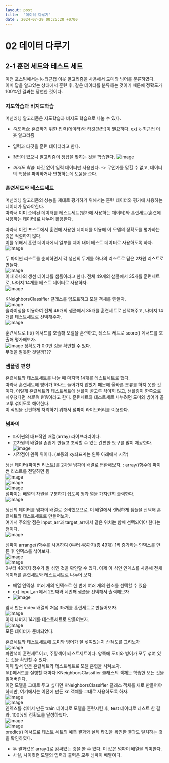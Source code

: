 ```yaml
---
layout: post
title:  "데이터 다루기"
date : 2024-07-29 00:25:20 +0700
---
```


# 02 데이터 다루기
## 2-1 훈련 세트와 테스트 세트

이전 포스팅에서는 k-최근접 이웃 알고리즘을 사용해서 도미와 빙어를 분류하였다.    
이미 답을 알고있는 상태에서 훈련 후, 같은 데이터를 분류하는 것이기 때문에 정확도가 100%인 결과는 당연한 것이다. 

### 지도학습과 비지도학습    
머신러닝 알고리즘은 지도학습과 비지도 학습으로 나눌 수 있다. 
- *지도학습*: 훈련하기 위한 입력(데이터)와 타깃(정답)이 필요하다. ex) k-최근접 이웃 알고리즘
- 입력과 타깃을 훈련 데이터라고 한다.
- 정답이 있으니 알고리즘이 정답을 맞히는 것을 학습한다.
![image](https://github.com/user-attachments/assets/e819ae01-4439-4f4f-a208-0b83cf490d99)    

- *비지도 학습*: 타깃 없이 입력 데이터만 사용한다. -> 무언가를 맞힐 수 없고, 데이터의 특징을 파악하거나 변형하는데 도움을 준다.

### 훈련세트와 테스트세트    
머신러닝 알고리즘의 성능을 제대로 평가하기 위해서는 훈련 데이터와 평가에 사용하는 데이터가 달라야한다.    
따라서 이미 준비된 데이터를 테스트세트(평가에 사용하는 데이터)와 훈련세트(훈련에 사용하는 데이터)로 나누어 활용한다.     

따라서 이전 포스트에서 훈련에 사용한 데이터를 이용해 이 모델의 정확도를 평가하는 것은 적절하지 않다.    
이를 위해서 훈련 데이터에서 일부를 떼어 내어 테스트 데이터로 사용하도록 하자.    
![image](https://github.com/user-attachments/assets/268a3e66-2285-40d5-9f70-d3e1b418cc2d)    

두 파이썬 리스트를 순회하면서 각 생선의 무게를 하나의 리스트로 담은 2차원 리스트로 만들자.     
![image](https://github.com/user-attachments/assets/2e290b63-3cd3-4f01-aa3e-b515045f3f79)    
이때 하나의 생선 데이터를 샘플이라고 한다. 전체 49개의 샘플에서 35개를 훈련세트로, 나머지 14개를 테스트 데이터로 사용하자.     
![image](https://github.com/user-attachments/assets/c2090726-43b7-422b-a75c-d91da524453e)    

KNeighborsClassifier 클래스를 임포트하고 모델 객체를 만들자.      
![image](https://github.com/user-attachments/assets/512d51c5-d6aa-4edf-b0d4-e30b5265edbb)    
슬라이싱을 이용하여 전체 49개의 샘플에서 35개를 훈련세트로 선택해주고, 나머지 14개를 테스트세트로 선택해주자.    
![image](https://github.com/user-attachments/assets/da1eaf5f-ba28-4706-a5e2-983214758efd)     

훈련세트로 fit() 메서드를 호출해 모델을 훈련하고, 테스트 세트로 score() 메서드를 호출해 평가해보자.    
![image](https://github.com/user-attachments/assets/ef94b19a-1671-4e06-9869-1e760bfaca44)
정확도가 0.0인 것을 확인할 수 있다.    
무엇을 잘못한 것일까???

### 샘플링 편향      
훈련세트와 테스트세트를 나눌 때 마지막 14개를 테스트세트로 했다.    
따라서 훈련세트에 빙어가 하나도 들어가지 않았기 때문에 올바른 분류를 하지 못한 것이다. 
이렇게 훈련세트와 테스트세트에 샘플이 골고루 섞이지 않고, 샘플링이 한쪽으로 치우쳤다면 *샘플링 편향*이라고 한다. 
훈련세트와 테스트세트 나누려면 도미와 빙어가 골고루 섞이도록 해야한다.      
이 작업을 간편하게 처리하기 위해서 넘파이 라이브러리를 이용한다.    

### 넘파이    
- 파이썬의 대표적인 배열(array) 라이브러리이다.    
- 고차원의 배열을 손쉽게 만들고 조작할 수 있는 간편한 도구를 많이 제공한다.     
![image](https://github.com/user-attachments/assets/5d554d68-9e4b-45d6-b844-b1a73bb75db0)     
- 시작점이 왼쪽 위이다. (보통의 xy좌표계는 왼쪽 아래에서 시작)

생선 데이터(파이썬 리스트)를 2차원 넘파이 배열로 변환해보자. : array()함수에 파이썬 리스트를 전달하면 됨   
![image](https://github.com/user-attachments/assets/c0ad9ece-7904-47ed-9134-99c4760ff098)     
![image](https://github.com/user-attachments/assets/17155e1a-9a1d-490c-80dd-7403022351e1)      
![image](https://github.com/user-attachments/assets/96760e1a-b53c-40bd-bc4f-48b63536e79f)     
넘파이는 배열의 차원을 구분하기 쉽도록 행과 열을 가지런히 출력한다.     
![image](https://github.com/user-attachments/assets/17a50a1f-a82a-4215-a05e-4587b3dc9659)     

생선의 데이터를 넘파이 배열로 준비했으므로, 이 배열에서 랜덤하게 샘플을 선택해 훈련세트와 테스트세트로 만들어보자.    
여기서 주의할 점은 input_arr과 target_arr에서 같은 위치는 함께 선택되어야 한다는 점이다.     
![image](https://github.com/user-attachments/assets/e6549ff5-6e1d-40d6-9393-7bad27490f01)     

넘파이 arrange()함수를 사용하여 0부터 48까지(총 49개) 1씩 증가하는 인덱스를 만든 후 인덱스를 섞어보자.    
![image](https://github.com/user-attachments/assets/447d84ff-5593-4fa1-a3f9-3461bf0ed1b2)    
![image](https://github.com/user-attachments/assets/267d1315-0184-4031-9468-3d551a8fcd01)    
0부터 48까지 정수가 잘 섞인 것을 확인할 수 있다. 이제 이 섞인 인덱스를 사용해 전체 데이터를 훈련세트와 테스트세트로 나누어 보자.    
- 배열 인덱싱: 여러 개의 인덱스로 한 번에 여러 개의 원소를 선택할 수 있음    
- ex) input_arr에서 2번째와 네번째 샘플을 선택해서 출력해보자    
-  ![image](https://github.com/user-attachments/assets/3748452d-14d7-4d1b-ae3b-77d0b430e4b5)

앞서 만든 index 배열의 처음 35개를 훈련세트로 만들어보자.    
![image](https://github.com/user-attachments/assets/cbe15a8b-0854-45de-999f-30feb03e5d00)    
이제 나머지 14개를 테스트세트로 만들어보자.     
![image](https://github.com/user-attachments/assets/f4d6992b-b320-41ac-8ac5-95b5ace22190)    
모든 데이터가 준비되었다.     

훈련세트와 테스트세트에 도미와 빙어가 잘 섞여있는지 산점도를 그려보자     
![image](https://github.com/user-attachments/assets/e102762f-167b-48c3-b2f1-831a1d65f119)    
파란색이 훈련세트이고, 주황색이 테스트세트이다. 양쪽에 도미와 빙어가 모두 섞여 있는 것을 확인할 수 있다.     
이제 앞서 만든 훈련세트와 테스트세트로 모델 훈련을 시켜보자.    
fit()메서드를 실행할 때마다 KNeighborsClassifier 클래스의 객체는 학습한 모든 것을 잃어버린다.    
이전 모델을 그대로 두고 싶다면 KNeighborsClassifier 클래스 객체를 새로 만들어야하지만, 여기에서는 이전에 만든 kn 객체를 그대로 사용하도록 하자.    
![image](https://github.com/user-attachments/assets/7f532afd-e435-4dcb-a3c8-277c4efed956)    
![image](https://github.com/user-attachments/assets/d73ea03d-79d4-405d-be9d-5947a9575ee2)    
인덱스를 섞어서 만든 train 데이터로 모델을 훈련시킨 후, test 데이터로 테스트 한 결과, 100%의 정확도를 달성하였다.    
![image](https://github.com/user-attachments/assets/34aefc4b-6c55-4c05-a443-5f5c81a578c1)    
![image](https://github.com/user-attachments/assets/d848f8d3-bbdb-4249-9ad3-dced3c5d8b8f)     
predict() 메서드로 테스트 세트의 예측 결과와 실제 타깃을 확인한 결과도 일치하는 것을 확인하였다.   
- 두 결과값은 array()로 감싸있는 것을 볼 수 있다. 이 값은 넘파이 배열을 의미한다.
- 사실, 사이킷런 모델의 입력과 출력은 모두 넘파이 배열이다.    

